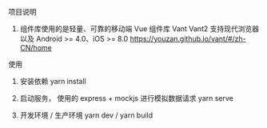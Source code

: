 项目说明

1. 组件库使用的是轻量、可靠的移动端 Vue 组件库 Vant
   Vant2 支持现代浏览器以及 Android >= 4.0、iOS >= 8.0
   https://youzan.github.io/vant/#/zh-CN/home

使用

1. 安装依赖
   yarn install

1. 启动服务， 使用的 express + mockjs 进行模拟数据请求
   yarn serve

1. 开发环境 / 生产环境
   yarn dev / yarn build
